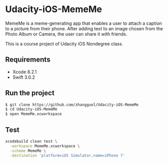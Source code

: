 # Udacity-iOS-MemeMe

MemeMe is a meme-generating app that enables a user to attach a caption to a picture from their phone.
After adding text to an image chosen from the Photo Album or Camera, the user can share it with friends.

This is a course project of Udacity iOS Nondegree class.

## Requirements

- Xcode 8.2.1
- Swift 3.0.2

## Run the project

```sh
$ git clone https://github.com/zhangguol/Udacity-iOS-MemeMe
$ cd Udacity-iOS-MemeMe
$ open MemeMe.xcworkspace
```

## Test

```sh
xcodebuild clean test \
  -workspace MemeMe.xcworkspace \
  -scheme MemeMe \
  -destination 'platform=iOS Simulator,name=iPhone 7'
```

